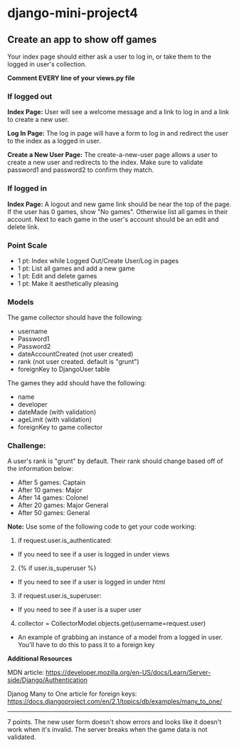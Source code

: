# django-mini-project4

## Create an app to show off games
Your index page should either ask a user to log in, or take them to the logged in user's collection.

<strong>Comment EVERY line of your views.py file</strong>

### If logged out
**Index Page:** User will see a welcome message and a link to log in and a link to create a new user.

**Log In Page:** The log in page will have a form to log in and redirect the user to the index as a logged in user.

**Create a New User Page:** The create-a-new-user page allows a user to create a new user and redirects to the index. Make sure to validate password1 and password2 to confirm they match.

### If logged in
**Index Page:** A logout and new game link should be near the top of the page. If the user has 0 games, show "No games". Otherwise list all games in their account. Next to each game in the user's account should be an edit and delete link. 

### Point Scale
- 1 pt: Index while Logged Out/Create User/Log in pages
- 1 pt: List all games and add a new game
- 1 pt: Edit and delete games
- 1 pt: Make it aesthetically pleasing

### Models
The game collector should have the following:
- username
- Password1
- Password2
- dateAccountCreated (not user created)
- rank (not user created. default is "grunt")
- foreignKey to DjangoUser table

The games they add should have the following:
- name
- developer
- dateMade (with validation)
- ageLimit (with validation)
- foreignKey to game collector

### Challenge:
A user's rank is "grunt" by default. Their rank should change based off of the information below:
- After 5 games: Captain
- After 10 games: Major
- After 14 games: Colonel
- After 20 games: Major General
- After 50 games: General

<strong>Note:</strong> Use some of the following code to get your code working:
1) if request.user.is_authenticated:
- If you need to see if a user is logged in under views
2) {% if user.is_superuser %}
- If you need to see if a user is logged in under html
3) if request.user.is_superuser:
- If you need to see if a user is a super user
4) collector = CollectorModel.objects.get(username=request.user)
- An example of grabbing an instance of a model from a logged in user. You'll have to do this to pass it to a foreign key

<strong>Additional Resources</strong>

MDN article: https://developer.mozilla.org/en-US/docs/Learn/Server-side/Django/Authentication

Djanog Many to One article for foreign keys: https://docs.djangoproject.com/en/2.1/topics/db/examples/many_to_one/
<hr>
7 points. The new user form doesn't show errors and looks like it doesn't work when it's invalid. The server breaks when the game data is not validated.
